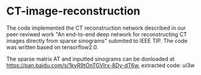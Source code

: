 # CT-image-reconstruction
The code implemented the CT reconstruction network described in our peer-reviwed work
"An end-to-end deep network for reconstructing CT images directly from sparse sinograms" submited to IEEE TIP.
The code was written based on  tensorflow2.0.

The sparse matrix AT and inputted sinograms can be donloaded at https://pan.baidu.com/s/1kvR9tOnTGVIrx-8Dy-dT6w,
extracted code: ui3w

